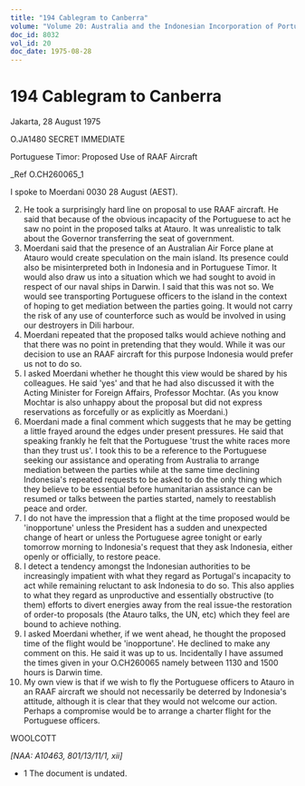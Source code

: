 ```yaml
---
title: "194 Cablegram to Canberra"
volume: "Volume 20: Australia and the Indonesian Incorporation of Portuguese Timor, 1974-1976"
doc_id: 8032
vol_id: 20
doc_date: 1975-08-28
---
```


# 194 Cablegram to Canberra

Jakarta, 28 August 1975

O.JA1480 SECRET IMMEDIATE

Portuguese Timor: Proposed Use of RAAF Aircraft

_Ref O.CH260065_1

I spoke to Moerdani 0030 28 August (AEST).

  2. He took a surprisingly hard line on proposal to use RAAF aircraft. He said that because of the obvious incapacity of the Portuguese to act he saw no point in the proposed talks at Atauro. It was unrealistic to talk about the Governor transferring the seat of government.
  3. Moerdani said that the presence of an Australian Air Force plane at Atauro would create speculation on the main island. Its presence could also be misinterpreted both in Indonesia and in Portuguese Timor. It would also draw us into a situation which we had sought to avoid in respect of our naval ships in Darwin. I said that this was not so. We would see transporting Portuguese officers to the island in the context of hoping to get mediation between the parties going. It would not carry the risk of any use of counterforce such as would be involved in using our destroyers in Dili harbour.
  4. Moerdani repeated that the proposed talks would achieve nothing and that there was no point in pretending that they would. While it was our decision to use an RAAF aircraft for this purpose Indonesia would prefer us not to do so.
  5. I asked Moerdani whether he thought this view would be shared by his colleagues. He said 'yes' and that he had also discussed it with the Acting Minister for Foreign Affairs, Professor Mochtar. (As you know Mochtar is also unhappy about the proposal but did not express reservations as forcefully or as explicitly as Moerdani.)
  6. Moerdani made a final comment which suggests that he may be getting a little frayed around the edges under present pressures. He said that speaking frankly he felt that the Portuguese 'trust the white races more than they trust us'. I took this to be a reference to the Portuguese seeking our assistance and operating from Australia to arrange mediation between the parties while at the same time declining Indonesia's repeated requests to be asked to do the only thing which they believe to be essential before humanitarian assistance can be resumed or talks between the parties started, namely to reestablish peace and order.
  7. I do not have the impression that a flight at the time proposed would be 'inopportune' unless the President has a sudden and unexpected change of heart or unless the Portuguese agree tonight or early tomorrow morning to Indonesia's request that they ask Indonesia, either openly or officially, to restore peace.
  8. I detect a tendency amongst the Indonesian authorities to be increasingly impatient with what they regard as Portugal's incapacity to act while remaining reluctant to ask Indonesia to do so. This also applies to what they regard as unproductive and essentially obstructive (to them) efforts to divert energies away from the real issue-the restoration of order-to proposals (the Atauro talks, the UN, etc) which they feel are bound to achieve nothing.
  9. I asked Moerdani whether, if we went ahead, he thought the proposed time of the flight would be 'inopportune'. He declined to make any comment on this. He said it was up to us. Incidentally I have assumed the times given in your O.CH260065 namely between 1130 and 1500 hours is Darwin time.
  10. My own view is that if we wish to fly the Portuguese officers to Atauro in an RAAF aircraft we should not necessarily be deterred by Indonesia's attitude, although it is clear that they would not welcome our action. Perhaps a compromise would be to arrange a charter flight for the Portuguese officers.



WOOLCOTT

_[NAA: A10463, 801/13/11/1, xii]_

  * 1 The document is undated. 



